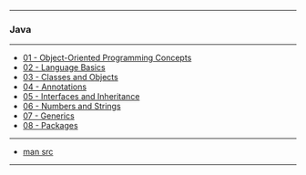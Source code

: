 
---

### Java

---

* [01 - Object-Oriented Programming Concepts]()
* [02 - Language Basics]()
* [03 - Classes and Objects]()
* [04 - Annotations]()
* [05 - Interfaces and Inheritance]()
* [06 - Numbers and Strings]()
* [07 - Generics]()
* [08 - Packages]()

---

* [man src](https://docs.oracle.com/javase/tutorial/java/index.html)

---
